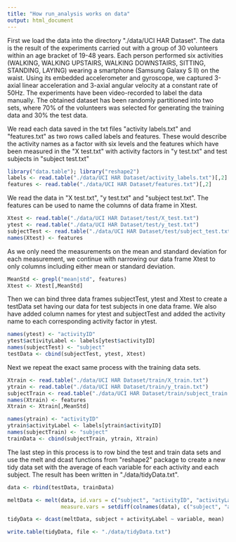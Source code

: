 ```yaml
---
title: "How run_analysis works on data"
output: html_document
---
```


First we load the data into the directory "./data/UCI HAR Dataset". The data is the result of the experiments carried out with a group of 30 volunteers within an age bracket of 19-48 years. Each person performed six activities (WALKING, WALKING UPSTAIRS, WALKING DOWNSTAIRS, SITTING, STANDING, LAYING) wearing a smartphone (Samsung Galaxy S II) on the waist. Using its embedded accelerometer and gyroscope, we captured 3-axial linear acceleration and 3-axial angular velocity at a constant rate of 50Hz. The experiments have been video-recorded to label the data manually. The obtained dataset has been randomly partitioned into two sets, where 70% of the volunteers was selected for generating the training data and 30% the test data. 

We read each data saved in the txt files "activity labels.txt" and "features.txt" as two rows called labels and features. These would describe the activity names as a factor with six levels and the features which have been measured in the "X test.txt" with activity factors in "y test.txt" and test subjects in "subject test.txt"


```r
library("data.table"); library("reshape2")
labels <- read.table("./data/UCI HAR Dataset/activity_labels.txt")[,2]
features <- read.table("./data/UCI HAR Dataset/features.txt")[,2]
```

We read the data in "X test.txt", "y test.txt" and "subject test.txt". The features can be used to name the columns of data frame in Xtest. 


```r
Xtest <- read.table("./data/UCI HAR Dataset/test/X_test.txt")
ytest <- read.table("./data/UCI HAR Dataset/test/y_test.txt")
subjectTest <- read.table("./data/UCI HAR Dataset/test/subject_test.txt")
names(Xtest) <- features
```

As we only need the measurements on the mean and standard deviation for each measurement, we continue with narrowing our data frame Xtest to only columns including either mean or standard deviation.  


```r
MeanStd <- grepl("mean|std", features)
Xtest <- Xtest[,MeanStd]
```

Then we can bind three data frames subjectTest, ytest and Xtest to create a testData set having our data for test subjects in one data frame. We also have added column names for ytest and subjectTest and added the activity name to each corresponding activity factor in ytest.



```r
names(ytest) <- "activityID"
ytest$activityLabel <- labels[ytest$activityID]
names(subjectTest) <- "subject"
testData <- cbind(subjectTest, ytest, Xtest)
```

Next we repeat the exact same process with the training data sets.


```r
Xtrain <- read.table("./data/UCI HAR Dataset/train/X_train.txt")
ytrain <- read.table("./data/UCI HAR Dataset/train/y_train.txt")
subjectTrain <- read.table("./data/UCI HAR Dataset/train/subject_train.txt")
names(Xtrain) <- features
Xtrain <- Xtrain[,MeanStd]

names(ytrain) <- "activityID"
ytrain$activityLabel <- labels[ytrain$activityID]
names(subjectTrain) <- "subject"
trainData <- cbind(subjectTrain, ytrain, Xtrain)
```

The last step in this process is to row bind the test and train data sets and use the melt and dcast functions from "reshape2" package to create a new tidy data set with the average of each variable for each activity and each subject.
The result has been written in "./data/tidyData.txt".


```r
data <- rbind(testData, trainData)

meltData <- melt(data, id.vars = c("subject", "activityID", "activityLabel"),
                 measure.vars = setdiff(colnames(data), c("subject", "activityID", "activityLabel")) )

tidyData <- dcast(meltData, subject + activityLabel ~ variable, mean)

write.table(tidyData, file <- "./data/tidyData.txt")
```


